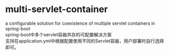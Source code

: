 # multi-servlet-container
a configurable solution for coexistence of multiple servlet containers in spring-boot  
spring-boot中多个servlet容器共存的可配置解决方案  
支持在application.yml中根据配置使用不同的Servlet容器，用户部署时自行选择即可。  
